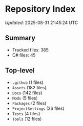 # Repository Index

_Updated_: 2025-08-31 21:45:24 UTC

## Summary
- Tracked files: 385
- C# files: 45

## Top-level
- `.github` (1 files)
- `Assets` (182 files)
- `Docs` (142 files)
- `Mods` (5 files)
- `Packages` (2 files)
- `ProjectSettings` (26 files)
- `Tests` (4 files)
- `Tools` (12 files)
